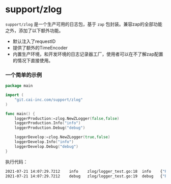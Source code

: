 # support/zlog

`support/zlog` 是一个生产可用的日志包，基于 `zap` 包封装。兼容zap的全部功能之外，添加了以下额外功能。
- 默认注入了requestID
- 提供了额外的TimeEncoder
- 内置生产环境，和开发环境的日志记录器工厂，使用者可以在不了解zap配置的情况下直接使用。


### 一个简单的示例

```go
package main

import (
    "git.cai-inc.com/support/zlog"
)

func main() {
	loggerProduction:=zlog.NewZLogger(false,false)
	loggerProduction.Info("info")
	loggerProduction.Debug("debug")

	loggerDevelop:=zlog.NewZLogger(true,false)
	loggerDevelop.Info("info")
	loggerDevelop.Debug("debug")
}
```

执行代码：

```bash
2021-07-21 14:07:29.7212	info	zlog/logger_test.go:18	info	{"RequestID": "91f9c739-fb7f-4536-a91f-3882b038381b"}
2021-07-21 14:07:29.7212	debug	zlog/logger_test.go:19	debug	{"RequestID": "91f9c739-fb7f-4536-a91f-3882b038381b"}
```


